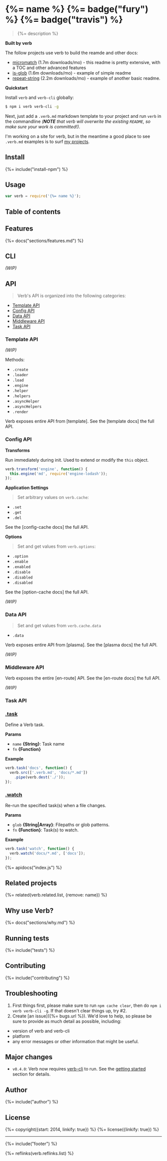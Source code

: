 # {%= name %} {%= badge("fury") %} {%= badge("travis") %}

> {%= description %}

**Built by verb**

The follow projects use verb to build the reamde and other docs:

- [micromatch](https://github.com/jonschlinkert/micromatch/) (1.7m downloads/mo) - this readme is pretty extensive, with a TOC and other advanced features
- [is-glob](https://www.npmjs.com/package/is-glob) (1.6m downloads/mo) - example of simple readme
- [repeat-string](https://www.npmjs.com/package/is-glob) (2.2m downloads/mo) - example of another basic readme.

**Quickstart**

Install `verb` and `verb-cli` globally:

```sh
$ npm i verb verb-cli -g
```

Next, just add a `.verb.md` markdown template to your project and run `verb` in the commandline _(**NOTE** that verb will overwrite the existing `README`, so make sure your work is committed!)_.

I'm working on a site for verb, but in the meantime a good place to see `.verb.md` examples is to surf [my projects](https://github.com/jonschlinkert). 

## Install
{%= include("install-npm") %}

## Usage

```js
var verb = require('{%= name %}');
```

## Table of contents
<!-- toc -->

## Features
{%= docs("sections/features.md") %}

## CLI

_(WIP)_

## API

> Verb's API is organized into the following categories:

* [Template API](#template-api)
* [Config API](#config-api)
* [Data API](#data-api)
* [Middleware API](#middleware-api)
* [Task API](#task-api)


### Template API

_(WIP)_

Methods:

- `.create`
- `.loader`
- `.load`
- `.engine`
- `.helper`
- `.helpers`
- `.asyncHelper`
- `.asyncHelpers`
- `.render`

Verb exposes entire API from [template]. See the [template docs] the full API.

### Config API

**Transforms**

Run immediately during init. Used to extend or modify the `this` object. 

```js
verb.transform('engine', function() {
  this.engine('md', require('engine-lodash'));
});
```

**Application Settings**

> Set arbitrary values on `verb.cache`:

- `.set`
- `.get`
- `.del`

See the [config-cache docs] the full API.

**Options**

> Set and get values from `verb.options`:

- `.option`
- `.enable`
- `.enabled`
- `.disable`
- `.disabled`
- `.disabled`

See the [option-cache docs] the full API.

_(WIP)_

### Data API

> Set and get values from `verb.cache.data`

- `.data`

Verb exposes entire API from [plasma]. See the [plasma docs] the full API.

_(WIP)_

### Middleware API

Verb exposes the entire [en-route] API. See the [en-route docs] the full API.

_(WIP)_

### Task API

### [.task](index.js#L114)

Define a Verb task.

**Params**

* `name` **{String}**: Task name
* `fn` **{Function}**

**Example**

```js
verb.task('docs', function() {
  verb.src(['.verb.md', 'docs/*.md'])
    .pipe(verb.dest('./'));
});
```

### [.watch](index.js#L180)

Re-run the specified task(s) when a file changes.

**Params**

* `glob` **{String|Array}**: Filepaths or glob patterns.
* `fn` **{Function}**: Task(s) to watch.

**Example**

```js
verb.task('watch', function() {
  verb.watch('docs/*.md', ['docs']);
});
```

{%= apidocs("index.js") %}

## Related projects
{%= related(verb.related.list, {remove: name}) %}  

## Why use Verb?
{%= docs("sections/why.md") %}

## Running tests
{%= include("tests") %}

## Contributing
{%= include("contributing") %}

## Troubleshooting

1. First things first, please make sure to run `npm cache clear`, then do `npm i verb verb-cli -g`. If that doesn't clear things up, try #2.
2. Create [an issue]({%= bugs.url %}). We'd love to help, so please be sure to provide as much detail as possible, including:
  - version of verb and verb-cli
  - platform
  - any error messages or other information that might be useful.


## Major changes
- `v0.4.0`: Verb now requires [verb-cli] to run. See the [getting started](#getting-started) section for details.

## Author
{%= include("author") %}

## License
{%= copyright({start: 2014, linkify: true}) %}
{%= license({linkify: true}) %}

***

{%= include("footer") %}

[verb-cli]: https://github.com/verbose/verb-cli

{%= reflinks(verb.reflinks.list) %}